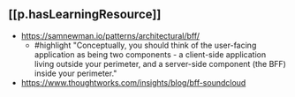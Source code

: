 
## [[p.hasLearningResource]]

- https://samnewman.io/patterns/architectural/bff/
  - #highlight "Conceptually, you should think of the user-facing application as being two components - a client-side application living outside your perimeter, and a server-side component (the BFF) inside your perimeter."
- https://www.thoughtworks.com/insights/blog/bff-soundcloud